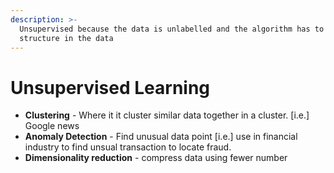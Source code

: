 ```yaml
---
description: >-
  Unsupervised because the data is unlabelled and the algorithm has to find the
  structure in the data
---
```


# Unsupervised Learning

* **Clustering** - Where it it cluster similar data together in a cluster. \[i.e.] Google news
* **Anomaly Detection** - Find unusual data point \[i.e.] use in financial industry to find unsual transaction to locate fraud.
* **Dimensionality reduction** -  compress data using fewer number&#x20;
